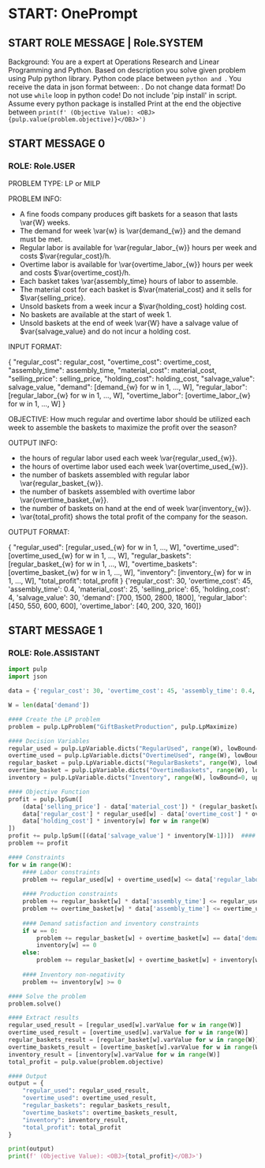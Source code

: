 # START: OnePrompt 
## START ROLE MESSAGE | Role.SYSTEM 
Background: You are a expert at Operations Research and Linear Programming and Python. Based on description you solve given problem using Pulp python library. Python code place between ```python and ```. You receive the data in json format between: <DATA></DATA>. Do not change data format! Do not use `while` loop in python code! Do not include 'pip install' in script. Assume every python package is installed Print at the end the objective between <OBJ></OBJ> `print(f' (Objective Value): <OBJ>{pulp.value(problem.objective)}</OBJ>')`  
## START MESSAGE 0 
### ROLE: Role.USER
<DESCRIPTION>
PROBLEM TYPE: LP or MILP

PROBLEM INFO:

- A fine foods company produces gift baskets for a season that lasts \var{W} weeks.
- The demand for week \var{w} is \var{demand_{w}} and the demand must be met.
- Regular labor is available for \var{regular_labor_{w}} hours per week and costs $\var{regular_cost}/h.
- Overtime labor is available for \var{overtime_labor_{w}} hours per week and costs $\var{overtime_cost}/h.
- Each basket takes \var{assembly_time} hours of labor to assemble.
- The material cost for each basket is $\var{material_cost} and it sells for $\var{selling_price}.
- Unsold baskets from a week incur a $\var{holding_cost} holding cost. 
- No baskets are available at the start of week 1.
- Unsold baskets at the end of week \var{W} have a salvage value of $var{salvage_value} and do not incur a holding cost.

INPUT FORMAT: 

{
    "regular_cost": regular_cost,
    "overtime_cost": overtime_cost,
    "assembly_time": assembly_time,
    "material_cost": material_cost,
    "selling_price": selling_price,
    "holding_cost": holding_cost,
    "salvage_value": salvage_value,
    "demand": [demand_{w} for w in 1, ..., W],
    "regular_labor": [regular_labor_{w} for w in 1, ..., W],
    "overtime_labor": [overtime_labor_{w} for w in 1, ..., W]
}

OBJECTIVE: How much regular and overtime labor should be utilized each week to assemble the baskets to maximize the profit over the season?

OUTPUT INFO:

- the hours of regular labor used each week \var{regular_used_{w}}.
- the hours of overtime labor used each week \var{overtime_used_{w}}.
- the number of baskets assembled with regular labor \var{regular_basket_{w}}.
- the number of baskets assembled with overtime labor \var{overtime_basket_{w}}.
- the number of baskets on hand at the end of week \var{inventory_{w}}.
- \var{total_profit} shows the total profit of the company for the season.

OUTPUT FORMAT:

{
    "regular_used": [regular_used_{w} for w in 1, ..., W],
    "overtime_used": [overtime_used_{w} for w in 1, ..., W],
    "regular_baskets": [regular_basket_{w} for w in 1, ..., W],
    "overtime_baskets": [overtime_basket_{w} for w in 1, ..., W],
    "inventory": [inventory_{w} for w in 1, ..., W],
    "total_profit": total_profit
}
</DESCRIPTION>
<DATA>
{'regular_cost': 30, 'overtime_cost': 45, 'assembly_time': 0.4, 'material_cost': 25, 'selling_price': 65, 'holding_cost': 4, 'salvage_value': 30, 'demand': [700, 1500, 2800, 1800], 'regular_labor': [450, 550, 600, 600], 'overtime_labor': [40, 200, 320, 160]}</DATA>


## START MESSAGE 1 
### ROLE: Role.ASSISTANT
```python
import pulp
import json

data = {'regular_cost': 30, 'overtime_cost': 45, 'assembly_time': 0.4, 'material_cost': 25, 'selling_price': 65, 'holding_cost': 4, 'salvage_value': 30, 'demand': [700, 1500, 2800, 1800], 'regular_labor': [450, 550, 600, 600], 'overtime_labor': [40, 200, 320, 160]}

W = len(data['demand'])

#### Create the LP problem
problem = pulp.LpProblem("GiftBasketProduction", pulp.LpMaximize)

#### Decision Variables
regular_used = pulp.LpVariable.dicts("RegularUsed", range(W), lowBound=0, upBound=None)
overtime_used = pulp.LpVariable.dicts("OvertimeUsed", range(W), lowBound=0, upBound=None)
regular_basket = pulp.LpVariable.dicts("RegularBaskets", range(W), lowBound=0, upBound=None, cat='Integer')
overtime_basket = pulp.LpVariable.dicts("OvertimeBaskets", range(W), lowBound=0, upBound=None, cat='Integer')
inventory = pulp.LpVariable.dicts("Inventory", range(W), lowBound=0, upBound=None)

#### Objective Function
profit = pulp.lpSum([
    (data['selling_price'] - data['material_cost']) * (regular_basket[w] + overtime_basket[w]) - \
    data['regular_cost'] * regular_used[w] - data['overtime_cost'] * overtime_used[w] - \
    data['holding_cost'] * inventory[w] for w in range(W)
])
profit += pulp.lpSum([(data['salvage_value'] * inventory[W-1])])  #### Salvage value for unsold baskets in last week
problem += profit

#### Constraints
for w in range(W):
    #### Labor constraints
    problem += regular_used[w] + overtime_used[w] <= data['regular_labor'][w] + data['overtime_labor'][w]
    
    #### Production constraints
    problem += regular_basket[w] * data['assembly_time'] <= regular_used[w]
    problem += overtime_basket[w] * data['assembly_time'] <= overtime_used[w]
    
    #### Demand satisfaction and inventory constraints
    if w == 0:
        problem += regular_basket[w] + overtime_basket[w] == data['demand'][w], f"DemandWeek{w+1}"
        inventory[w] == 0
    else:
        problem += regular_basket[w] + overtime_basket[w] + inventory[w-1] - data['demand'][w] == inventory[w], f"InventoryWeek{w+1}"
    
    #### Inventory non-negativity
    problem += inventory[w] >= 0

#### Solve the problem
problem.solve()

#### Extract results
regular_used_result = [regular_used[w].varValue for w in range(W)]
overtime_used_result = [overtime_used[w].varValue for w in range(W)]
regular_baskets_result = [regular_basket[w].varValue for w in range(W)]
overtime_baskets_result = [overtime_basket[w].varValue for w in range(W)]
inventory_result = [inventory[w].varValue for w in range(W)]
total_profit = pulp.value(problem.objective)

#### Output
output = {
    "regular_used": regular_used_result,
    "overtime_used": overtime_used_result,
    "regular_baskets": regular_baskets_result,
    "overtime_baskets": overtime_baskets_result,
    "inventory": inventory_result,
    "total_profit": total_profit
}

print(output)
print(f' (Objective Value): <OBJ>{total_profit}</OBJ>')
```

